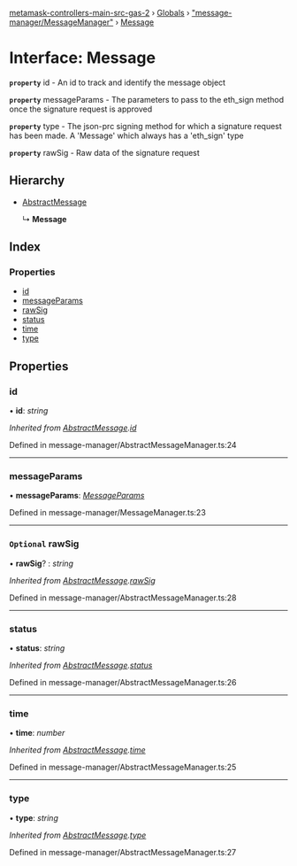 [metamask-controllers-main-src-gas-2](../README.md) › [Globals](../globals.md) › ["message-manager/MessageManager"](../modules/_message_manager_messagemanager_.md) › [Message](_message_manager_messagemanager_.message.md)

# Interface: Message

**`property`** id - An id to track and identify the message object

**`property`** messageParams - The parameters to pass to the eth_sign method once the signature request is approved

**`property`** type - The json-prc signing method for which a signature request has been made.
A 'Message' which always has a 'eth_sign' type

**`property`** rawSig - Raw data of the signature request

## Hierarchy

* [AbstractMessage](_message_manager_abstractmessagemanager_.abstractmessage.md)

  ↳ **Message**

## Index

### Properties

* [id](_message_manager_messagemanager_.message.md#id)
* [messageParams](_message_manager_messagemanager_.message.md#messageparams)
* [rawSig](_message_manager_messagemanager_.message.md#optional-rawsig)
* [status](_message_manager_messagemanager_.message.md#status)
* [time](_message_manager_messagemanager_.message.md#time)
* [type](_message_manager_messagemanager_.message.md#type)

## Properties

###  id

• **id**: *string*

*Inherited from [AbstractMessage](_message_manager_abstractmessagemanager_.abstractmessage.md).[id](_message_manager_abstractmessagemanager_.abstractmessage.md#id)*

Defined in message-manager/AbstractMessageManager.ts:24

___

###  messageParams

• **messageParams**: *[MessageParams](_message_manager_messagemanager_.messageparams.md)*

Defined in message-manager/MessageManager.ts:23

___

### `Optional` rawSig

• **rawSig**? : *string*

*Inherited from [AbstractMessage](_message_manager_abstractmessagemanager_.abstractmessage.md).[rawSig](_message_manager_abstractmessagemanager_.abstractmessage.md#optional-rawsig)*

Defined in message-manager/AbstractMessageManager.ts:28

___

###  status

• **status**: *string*

*Inherited from [AbstractMessage](_message_manager_abstractmessagemanager_.abstractmessage.md).[status](_message_manager_abstractmessagemanager_.abstractmessage.md#status)*

Defined in message-manager/AbstractMessageManager.ts:26

___

###  time

• **time**: *number*

*Inherited from [AbstractMessage](_message_manager_abstractmessagemanager_.abstractmessage.md).[time](_message_manager_abstractmessagemanager_.abstractmessage.md#time)*

Defined in message-manager/AbstractMessageManager.ts:25

___

###  type

• **type**: *string*

*Inherited from [AbstractMessage](_message_manager_abstractmessagemanager_.abstractmessage.md).[type](_message_manager_abstractmessagemanager_.abstractmessage.md#type)*

Defined in message-manager/AbstractMessageManager.ts:27
